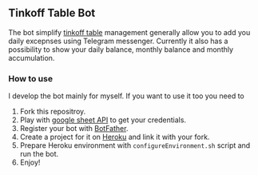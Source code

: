 ## Tinkoff Table Bot
The bot simplify [tinkoff table](https://journal.tinkoff.ru/spreadsheet/) management generally allow you to add you daily excepnses using Telegram messenger. Currently it also has a possibility to show your daily balance, monthly balance and monthly accumulation.

### How to use
I develop the bot mainly for myself. If you want to use it too you need to
1. Fork this repositroy.
2. Play with [google sheet API](https://developers.google.com/sheets/api/quickstart/go) to get your credentials.
3. Register your bot with [BotFather](https://core.telegram.org/bots#3-how-do-i-create-a-bot).
4. Create a project for it on [Heroku](https://www.heroku.com/) and link it with your fork.
5. Prepare Heroku environment with `configureEnvironment.sh` script and run the bot.
6. Enjoy!